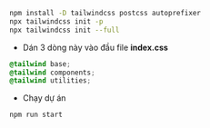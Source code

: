 ```bash
npm install -D tailwindcss postcss autoprefixer
npx tailwindcss init -p
npx tailwindcss init --full
```

- Dán 3 dòng này vào đầu file **index.css**
```css
@tailwind base;
@tailwind components;
@tailwind utilities;
```

- Chạy dự án
```bash
npm run start
```